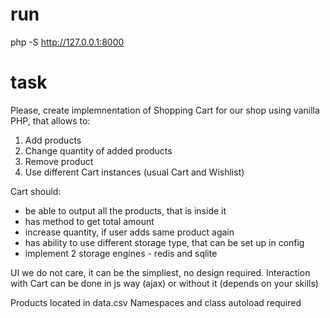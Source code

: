 # run
php -S http://127.0.0.1:8000

# task

Please, create implemnentation of Shopping Cart for our shop using vanilla PHP, that allows to:
1. Add products
2. Change quantity of added products
3. Remove product
4. Use different Cart instances (usual Cart and Wishlist)

Cart should:
- be able to output all the products, that is inside it
- has method to get total amount
- increase quantity, if user adds same product again
- has ability to use different storage type, that can be set up in config
- implement 2 storage engines - redis and sqlite

UI we do not care, it can be the simpliest, no design required.
Interaction with Cart can be done in js way (ajax) or without it (depends on your skills)

Products located in data.csv
Namespaces and class autoload required
